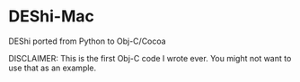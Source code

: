 DEShi-Mac
=========

DEShi ported from Python to Obj-C/Cocoa

DISCLAIMER: This is the first Obj-C code I wrote ever. You might not want to use that as an example.
